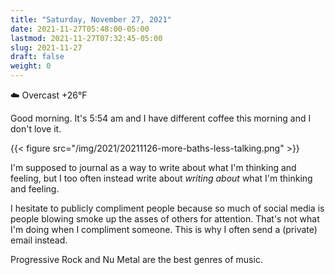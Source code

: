 ```yaml
---
title: "Saturday, November 27, 2021"
date: 2021-11-27T05:48:00-05:00
lastmod: 2021-11-27T07:32:45-05:00
slug: 2021-11-27
draft: false
weight: 0
---
```


☁️ Overcast +26°F

Good morning. It's 5:54 am and I have different coffee this morning and I don't love it.

{{< figure src="/img/2021/20211126-more-baths-less-talking.png" >}}

I'm supposed to journal as a way to write about what I'm thinking and feeling, but I too often instead write about _writing about_ what I'm thinking and feeling.

I hesitate to publicly compliment people because so much of social media is people blowing smoke up the asses of others for attention. That's not what I'm doing when I compliment someone. This is why I often send a (private) email instead.

Progressive Rock and Nu Metal are the best genres of music.

[//]: # "Exported with love from a post written in Org mode"
[//]: # "- https://github.com/kaushalmodi/ox-hugo"
